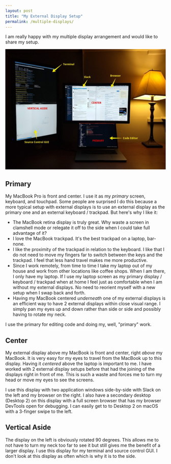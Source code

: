 ```yaml
---
layout: post
title: "My External Display Setup"
permalink: /multiple-displays/
---
```

I am really happy with my multiple display arrangement and would like to share my setup.

![Windows 95 CD-ROM](/media/multiple-displays.jpg)

## Primary

My MacBook Pro is front and center.  I use it as my _primary_ screen, keyboard, and touchpad.  Some people are surprised I do this because a more typical setup with external displays is to use an external display as the primary one and an external keyboard / trackpad.  But here's why I like it:

- The MacBook retina display is truly great.  Why waste a screen in clamshell mode or relegate it off to the side when I could take full advantage of it?
- I love the MacBook trackpad.  It's the best trackpad on a laptop, bar-none.
- I like the proximity of the trackpad in relation to the keyboard.  I like that I do not need to move my fingers far to switch between the keys and the trackpad.  I feel that less hand travel makes me more productive.
- Since I work remotely, from time to time I take my laptop out of my house and work from other locations like coffee shops.  When I am there, I only have my laptop.  If I use my laptop screen as my primary display / keyboard / trackpad when at home I feel just as comfortable when I am without my external displays.  No need to reorient myself with a new setup when I swap back and forth.
- Having my MacBook centered _underneath_ one of my external displays is an efficient way to have 2 external displays within close visual range.  I simply pan my eyes up and down rather than side or side and possibly having to rotate my neck.

I use the primary for editing code and doing my, well, "primary" work.

## Center


My external display above my MacBook is front and center, right _above_ my MacBook.  It is very easy for my eyes to travel from the MacBook up to this display.  Having it _centered_ above the laptop is important to me.  I have worked with 2 external display setups before that had the joining of the displays right in front of me.  This is such a waste and forces me to turn my head or move my eyes to see the screens.

I use this display with two application windows side-by-side with Slack on the left and my browser on the right.  I also have a secondary desktop (Desktop 2) on this display with a full screen browser that has my browser DevTools open for debugging.  I can easily get to to Desktop 2 on macOS with a 3-finger swipe to the left.

## Vertical Aside

The display on the left is obviously rotated 90 degrees.  This allows me to not have to turn my neck too far to see it but still gives me the benefit 
of a larger display.  I use this display for my terminal and source control GUI.  I don't look at this display as often which is why it is to the side.